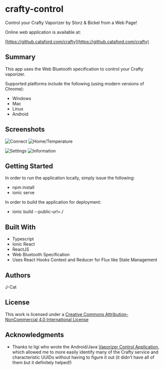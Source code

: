 # crafty-control
Control your Crafty Vaporizer by Storz &amp; Bickel from a Web Page!

Online web application is available at:

[https://github.cataford.com/crafty](https://github.cataford.com/crafty)
 

## Summary

This app uses the Web Bluetooth specification to control your Crafty vaporizer.

Supported platforms include the following (using modern versions of Chrome):
* Windows
* Mac
* Linux
* Android


## Screenshots
![Connect](https://i.ibb.co/S7RXJR1/crafty-connect.png) ![Home/Temperature](https://i.ibb.co/f07zY7d/github-cataford-com-crafty-i-Phone-6-7-8.png) 

![Settings](https://i.ibb.co/PGMK0HJ/github-cataford-com-crafty-i-Phone-6-7-8-1.png) ![Information](https://i.ibb.co/58Pksmv/github-cataford-com-crafty-i-Phone-6-7-8-2.png) 


## Getting Started

In order to run the application locally, simply issue the following:
* npm install
* ionic serve

In order to build the application for deployment:
* ionic build --public-url=./

## Built With

* Typescript
* Ionic React
* ReactJS
* Web Bluetooth Specification
* Uses React Hooks Context and Reducer for Flux like State Management

## Authors

J-Cat

## License

This work is licensed under a [Creative Commons Attribution-NonCommercial 4.0 International License](http://creativecommons.org/licenses/by-nc/4.0/)
 
## Acknowledgments

* Thanks to ligi who wrote the Android/Java [Vaporizer Control Application](https://github.com/ligi/VaporizerControl), which allowed me to more easily identify many of the Crafty service and characteristic UUIDs without having to figure it out (it didn't have all of them but it definitely helped!)
